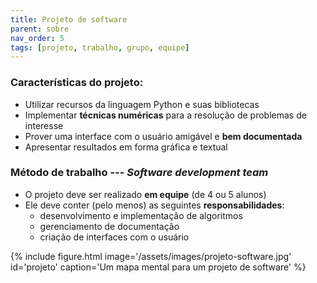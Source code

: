 ```yaml
---
title: Projeto de software
parent: sobre
nav_order: 5
tags: [projeto, trabalho, grupo, equipe]
---
```


### Características do projeto:

* Utilizar recursos da linguagem Python e suas bibliotecas
* Implementar **técnicas numéricas** para a resolução de problemas de interesse
* Prover uma interface com o usuário amigável e **bem documentada**
* Apresentar resultados em forma gráfica e textual

### Método de trabalho --- *Software development team*

* O projeto deve ser realizado **em equipe** (de 4 ou 5 alunos)
* Ele deve conter (pelo menos) as seguintes **responsabilidades**:
  * desenvolvimento e implementação de algoritmos
  * gerenciamento de documentação
  * criação de interfaces com o usuário

<div class="w-80 mx-auto">
{% include figure.html image='/assets/images/projeto-software.jpg' id='projeto' caption='Um mapa mental para um projeto de software' %}
</div>
